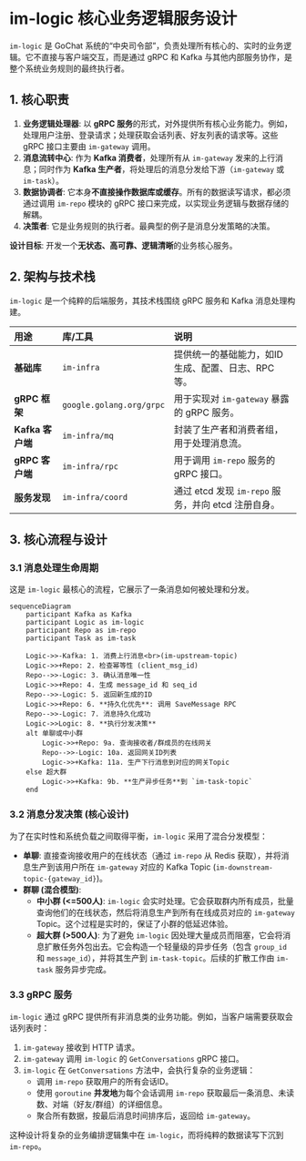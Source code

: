 # im-logic 核心业务逻辑服务设计

`im-logic` 是 GoChat 系统的“中央司令部”，负责处理所有核心的、实时的业务逻辑。它不直接与客户端交互，而是通过 gRPC 和 Kafka 与其他内部服务协作，是整个系统业务规则的最终执行者。

## 1. 核心职责

1.  **业务逻辑处理器**: 以 **gRPC 服务**的形式，对外提供所有核心业务能力。例如，处理用户注册、登录请求；处理获取会话列表、好友列表的请求等。这些 gRPC 接口主要由 `im-gateway` 调用。
2.  **消息流转中心**: 作为 **Kafka 消费者**，处理所有从 `im-gateway` 发来的上行消息；同时作为 **Kafka 生产者**，将处理后的消息分发给下游（`im-gateway` 或 `im-task`）。
3.  **数据协调者**: 它本身**不直接操作数据库或缓存**。所有的数据读写请求，都必须通过调用 `im-repo` 模块的 gRPC 接口来完成，以实现业务逻辑与数据存储的解耦。
4.  **决策者**: 它是业务规则的执行者。最典型的例子是消息分发策略的决策。

**设计目标**: 开发一个**无状态、高可靠、逻辑清晰**的业务核心服务。

## 2. 架构与技术栈

`im-logic` 是一个纯粹的后端服务，其技术栈围绕 gRPC 服务和 Kafka 消息处理构建。

| 用途 | 库/工具 | 说明 |
| :--- | :--- | :--- |
| **基础库** | `im-infra` | 提供统一的基础能力，如ID生成、配置、日志、RPC等。 |
| **gRPC 框架** | `google.golang.org/grpc` | 用于实现对 `im-gateway` 暴露的 gRPC 服务。 |
| **Kafka 客户端** | `im-infra/mq` | 封装了生产者和消费者组，用于处理消息流。 |
| **gRPC 客户端** | `im-infra/rpc` | 用于调用 `im-repo` 服务的 gRPC 接口。 |
| **服务发现** | `im-infra/coord` | 通过 etcd 发现 `im-repo` 服务，并向 etcd 注册自身。 |

## 3. 核心流程与设计

### 3.1 消息处理生命周期

这是 `im-logic` 最核心的流程，它展示了一条消息如何被处理和分发。

```mermaid
sequenceDiagram
    participant Kafka as Kafka
    participant Logic as im-logic
    participant Repo as im-repo
    participant Task as im-task

    Logic->>-Kafka: 1. 消费上行消息<br>(im-upstream-topic)
    Logic->>+Repo: 2. 检查幂等性 (client_msg_id)
    Repo-->>-Logic: 3. 确认消息唯一性
    Logic->>+Repo: 4. 生成 message_id 和 seq_id
    Repo-->>-Logic: 5. 返回新生成的ID
    Logic->>+Repo: 6. **持久化优先**: 调用 SaveMessage RPC
    Repo-->>-Logic: 7. 消息持久化成功
    Logic->>Logic: 8. **执行分发决策**
    alt 单聊或中小群
        Logic->>+Repo: 9a. 查询接收者/群成员的在线网关
        Repo-->>-Logic: 10a. 返回网关ID列表
        Logic->>+Kafka: 11a. 生产下行消息到对应的网关Topic
    else 超大群
        Logic->>+Kafka: 9b. **生产异步任务**到 `im-task-topic`
    end
```

### 3.2 消息分发决策 (核心设计)

为了在实时性和系统负载之间取得平衡，`im-logic` 采用了混合分发模型：

-   **单聊**: 直接查询接收用户的在线状态（通过 `im-repo` 从 Redis 获取），并将消息生产到该用户所在 `im-gateway` 对应的 Kafka Topic (`im-downstream-topic-{gateway_id}`)。
-   **群聊 (混合模型)**:
    -   **中小群 (<=500人)**: `im-logic` 会实时处理。它会获取群内所有成员，批量查询他们的在线状态，然后将消息生产到所有在线成员对应的 `im-gateway` Topic。这个过程是实时的，保证了小群的低延迟体验。
    -   **超大群 (>500人)**: 为了避免 `im-logic` 因处理大量成员而阻塞，它会将消息扩散任务外包出去。它会构造一个轻量级的异步任务（包含 `group_id` 和 `message_id`），并将其生产到 `im-task-topic`。后续的扩散工作由 `im-task` 服务异步完成。

### 3.3 gRPC 服务

`im-logic` 通过 gRPC 提供所有非消息类的业务功能。例如，当客户端需要获取会话列表时：

1.  `im-gateway` 接收到 HTTP 请求。
2.  `im-gateway` 调用 `im-logic` 的 `GetConversations` gRPC 接口。
3.  `im-logic` 在 `GetConversations` 方法中，会执行复杂的业务逻辑：
    -   调用 `im-repo` 获取用户的所有会话ID。
    -   使用 `goroutine` **并发地**为每个会话调用 `im-repo` 获取最后一条消息、未读数、对端（好友/群组）的详细信息。
    -   聚合所有数据，按最后消息时间排序后，返回给 `im-gateway`。

这种设计将复杂的业务编排逻辑集中在 `im-logic`，而将纯粹的数据读写下沉到 `im-repo`。
